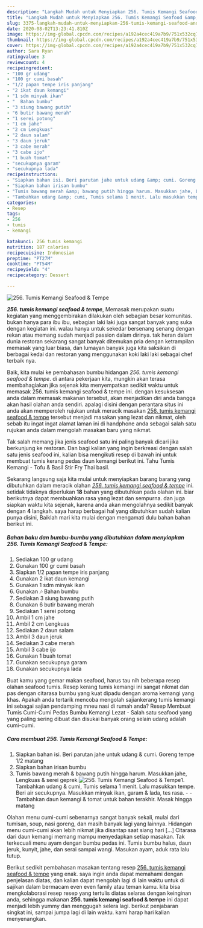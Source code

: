 ```yaml
---
description: "Langkah Mudah untuk Menyiapkan 256. Tumis Kemangi Seafood &amp;amp; Tempe yang Enak Banget"
title: "Langkah Mudah untuk Menyiapkan 256. Tumis Kemangi Seafood &amp;amp; Tempe yang Enak Banget"
slug: 3375-langkah-mudah-untuk-menyiapkan-256-tumis-kemangi-seafood-and-amp-tempe-yang-enak-banget
date: 2020-08-02T13:23:41.810Z
image: https://img-global.cpcdn.com/recipes/a192a4cec419a7b9/751x532cq70/256-tumis-kemangi-seafood-tempe-foto-resep-utama.jpg
thumbnail: https://img-global.cpcdn.com/recipes/a192a4cec419a7b9/751x532cq70/256-tumis-kemangi-seafood-tempe-foto-resep-utama.jpg
cover: https://img-global.cpcdn.com/recipes/a192a4cec419a7b9/751x532cq70/256-tumis-kemangi-seafood-tempe-foto-resep-utama.jpg
author: Sara Ryan
ratingvalue: 3
reviewcount: 4
recipeingredient:
- "100 gr udang"
- "100 gr cumi basah"
- "1/2 papan tempe iris panjang"
- "2 ikat daun kemangi"
- "1 sdm minyak ikan"
- "  Bahan bumbu"
- "3 siung bawang putih"
- "6 butir bawang merah"
- "1 serei potong"
- "1 cm jahe"
- "2 cm Lengkuas"
- "2 daun salam"
- "3 daun jeruk"
- "3 cabe merah"
- "3 cabe ijo"
- "1 buah tomat"
- "secukupnya garam"
- "secukupnya lada"
recipeinstructions:
- "Siapkan bahan isi. Beri parutan jahe untuk udang &amp; cumi. Goreng tempe 1/2 matang"
- "Siapkan bahan irisan bumbu"
- "Tumis bawang merah &amp; bawang putih hingga harum. Masukkan jahe, Lengkuas &amp; serei geprek"
- "Tambahkan udang &amp; cumi, Tumis selama 1 menit. Lalu masukkan tempe. Beri air secukupnya. Masukkan minyak ikan, garam &amp; lada, tes rasa.   Tambahkan daun kemangi &amp; tomat untuk bahan terakhir. Masak hingga matang"
categories:
- Resep
tags:
- 256
- tumis
- kemangi

katakunci: 256 tumis kemangi 
nutrition: 187 calories
recipecuisine: Indonesian
preptime: "PT27M"
cooktime: "PT54M"
recipeyield: "4"
recipecategory: Dessert

---
```



![256. Tumis Kemangi Seafood &amp; Tempe](https://img-global.cpcdn.com/recipes/a192a4cec419a7b9/751x532cq70/256-tumis-kemangi-seafood-tempe-foto-resep-utama.jpg)

<b><i>256. tumis kemangi seafood &amp; tempe</i></b>, Memasak merupakan suatu kegiatan yang menggembirakan dilakukan oleh sebagian besar komunitas. bukan hanya para ibu ibu, sebagian laki laki juga sangat banyak yang suka dengan kegiatan ini. walau hanya untuk sekedar bersenang senang dengan rekan atau memang sudah menjadi passion dalam dirinya. tak heran dalam dunia restoran sekarang sangat banyak ditemukan pria dengan ketrampilan memasak yang luar biasa, dan lumayan banyak juga kita saksikan di berbagai kedai dan restoran yang menggunakan koki laki laki sebagai chef terbaik nya.

Baik, kita mulai ke pembahasan bumbu hidangan <i>256. tumis kemangi seafood &amp; tempe</i>. di antara pekerjaan kita, mungkin akan terasa membahagiakan jika sejenak kita menyempatkan sedikit waktu untuk memasak 256. tumis kemangi seafood &amp; tempe ini. dengan kesuksesan anda dalam memasak makanan tersebut, akan menjadikan diri anda bangga akan hasil olahan anda sendiri. apalagi disini dengan perantara situs ini anda akan memperoleh rujukan untuk meracik masakan <u>256. tumis kemangi seafood &amp; tempe</u> tersebut menjadi masakan yang lezat dan nikmat, oleh sebab itu ingat ingat alamat laman ini di handphone anda sebagai salah satu rujukan anda dalam mengolah masakan baru yang nikmat.

Tak salah memang jika jenis seafood satu ini paling banyak dicari jika berkunjung ke restoran. Dan bagi kalian yang ingin berkreasi dengan salah satu jenis seafood ini, kalian bisa mengikuti resep di bawah ini untuk membuat tumis kerang pedas daun kemangi berikut ini. Tahu Tumis Kemangi - Tofu &amp; Basil Stir Fry Thai basil.


Sekarang langsung saja kita mulai untuk menyiapkan barang barang yang dibutuhkan dalam meracik olahan <u><i>256. tumis kemangi seafood &amp; tempe</i></u> ini. setidak tidaknya diperlukan <b>18</b> bahan yang dibutuhkan pada olahan ini. biar berikutnya dapat membuahkan rasa yang lezat dan sempurna. dan juga siapkan waktu kita sejenak, karena anda akan mengolahnya sedikit banyak dengan <b>4</b> langkah. saya harap berbagai hal yang dibutuhkan sudah kalian punya disini, Baiklah mari kita mulai dengan mengamati dulu bahan bahan berikut ini.

<!--inarticleads1-->

##### Bahan baku dan bumbu-bumbu yang dibutuhkan dalam menyiapkan 256. Tumis Kemangi Seafood &amp; Tempe:

1. Sediakan 100 gr udang
1. Gunakan 100 gr cumi basah
1. Siapkan 1/2 papan tempe iris panjang
1. Gunakan 2 ikat daun kemangi
1. Gunakan 1 sdm minyak ikan
1. Gunakan  🎶 Bahan bumbu
1. Sediakan 3 siung bawang putih
1. Gunakan 6 butir bawang merah
1. Sediakan 1 serei potong
1. Ambil 1 cm jahe
1. Ambil 2 cm Lengkuas
1. Sediakan 2 daun salam
1. Ambil 3 daun jeruk
1. Sediakan 3 cabe merah
1. Ambil 3 cabe ijo
1. Gunakan 1 buah tomat
1. Gunakan secukupnya garam
1. Gunakan secukupnya lada


Buat kamu yang gemar makan seafood, harus tau nih beberapa resep olahan seafood tumis. Resep kerang tumis kemangi ini sangat nikmat dan pas dengan citarasa bumbu yang kuat dipadu dengan aroma kemangi yang khas. Apakah anda tertarik mencoba mengolah sajiankerang tumis kemangi ini sebagai sajian pendamping mneu nasi di rumah anda? Resep Membuat Tumis Cumi-Cumi Pedas Bumbu Kemangi Lezat - Salah satu seafood yang yang paling sering dibuat dan disukai banyak orang selain udang adalah cumi-cumi. 

<!--inarticleads2-->

##### Cara membuat 256. Tumis Kemangi Seafood &amp; Tempe:

1. Siapkan bahan isi. Beri parutan jahe untuk udang &amp; cumi. Goreng tempe 1/2 matang
1. Siapkan bahan irisan bumbu
1. Tumis bawang merah &amp; bawang putih hingga harum. Masukkan jahe, Lengkuas &amp; serei geprek
<img src="//assets-global.cpcdn.com/assets/icons/button_play-2c75c40dde080a61004c1f40b05d8f140eaff45d7e9e6481dc71c63d2e7c4909.png" alt="256. Tumis Kemangi Seafood &amp; Tempe">1. Tambahkan udang &amp; cumi, Tumis selama 1 menit. Lalu masukkan tempe. Beri air secukupnya. Masukkan minyak ikan, garam &amp; lada, tes rasa.  -  - Tambahkan daun kemangi &amp; tomat untuk bahan terakhir. Masak hingga matang


Olahan menu cumi-cumi sebenarnya sangat banyak sekali, mulai dari tumisan, soup, nasi goreng, dan masih banyak lagi yang lainnya. Hidangan menu cumi-cumi akan lebih nikmat jika disantap saat siang hari […] Citarasa dari daun kemangi memang mampu menyedapkan setiap masakan. Tak terkecuali menu ayam dengan bumbu pedas ini. Tumis bumbu halus, daun jeruk, kunyit, jahe, dan serai sampai wangi. Masukan ayam, aduk rata lalu tutup. 

Berikut sedikit pembahasan masakan tentang resep <u>256. tumis kemangi seafood &amp; tempe</u> yang enak. saya ingin anda dapat memahami dengan penjelasan diatas, dan kalian dapat mengolah lagi di lain waktu untuk di sajikan dalam bermacam even even family atau teman kamu. kita bisa mengkolaborasi resep resep yang tertulis diatas selaras dengan keinginan anda, sehingga makanan <b>256. tumis kemangi seafood &amp; tempe</b> ini dapat menjadi lebih yummy dan menggugah selera lagi. berikut penjabaran singkat ini, sampai jumpa lagi di lain waktu. kami harap hari kalian menyenangkan.
